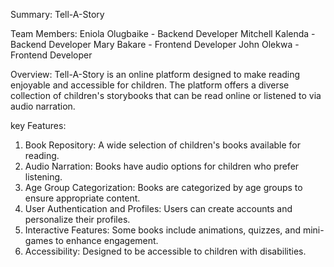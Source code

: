 Summary: Tell-A-Story

Team Members:
 Eniola Olugbaike - Backend Developer
 Mitchell Kalenda - Backend Developer
 Mary Bakare     - Frontend Developer
 John Olekwa    -  Frontend Developer

Overview:
Tell-A-Story is an online platform designed to make reading enjoyable and accessible for children. The platform offers a diverse collection of children's storybooks that can be read online or listened to via audio narration.

key Features:
1. Book Repository: A wide selection of children's books available for reading.
2. Audio Narration: Books have audio options for children who prefer listening.
3. Age Group Categorization: Books are categorized by age groups to ensure appropriate content.
4. User Authentication and Profiles: Users can create accounts and personalize their profiles.
5. Interactive Features: Some books include animations, quizzes, and mini-games to enhance engagement.
6. Accessibility: Designed to be accessible to children with disabilities.

